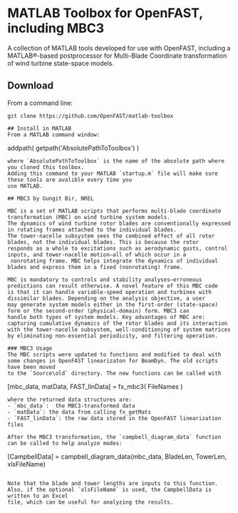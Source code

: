 # MATLAB Toolbox for OpenFAST, including MBC3
A collection of MATLAB tools developed for use with OpenFAST, including
a MATLAB®-based postprocessor for Multi-Blade Coordinate transformation of 
wind turbine state-space models.

## Download 
From a command line:
```
git clone https://github.com/OpenFAST/matlab-toolbox

## Install in MATLAB
From a MATLAB command window:

```
addpath( getpath('AbsolutePathToToolbox') )
```
where `AbsolutePathToToolbox` is the name of the absolute path where you cloned this toolbox. 
Adding this command to your MATLAB `startup.m` file will make sure these tools are avalible every time you
use MATLAB.

## MBC3 by Gungit Bir, NREL

MBC is a set of MATLAB scripts that performs multi-blade coordinate transformation (MBC) on wind turbine system models.
The dynamics of wind turbine rotor blades are conventionally expressed in rotating frames attached to the individual blades.
The tower-nacelle subsystem sees the combined effect of all rotor blades, not the individual blades. This is because the rotor
responds as a whole to excitations such as aerodynamic gusts, control inputs, and tower-nacelle motion—all of which occur in a
 nonrotating frame. MBC helps integrate the dynamics of individual blades and express them in a fixed (nonrotating) frame.

MBC is mandatory to controls and stability analyses—erroneous predictions can result otherwise. A novel feature of this MBC code
is that it can handle variable-speed operation and turbines with dissimilar blades. Depending on the analysis objective, a user
may generate system models either in the first-order (state-space) form or the second-order (physical-domain) form. MBC3 can
handle both types of system models. Key advantages of MBC are: capturing cumulative dynamics of the rotor blades and its interaction
with the tower-nacelle subsystem, well-conditioning of system matrices by eliminating non-essential periodicity, and filtering operation.

### MBC3 Usage
The MBC scripts were updated to functions and modified to deal with some changes in OpenFAST linearizaton for BeamDyn. The old scripts have been moved 
to the `Source\old` directory. The new functions can be called with
```
[mbc_data, matData, FAST_linData] = fx_mbc3( FileNames )
```
where the returned data structures are:
- `mbc_data`:  the MBC3-transformed data
- `matData`: the data from calling fx_getMats
- `FAST_linData`: the raw data stored in the OpenFAST linearization files

After the MBC3 transformation, the `campbell_diagram_data` function can be called to help analyze modes:
```
[CampbellData] = campbell_diagram_data(mbc_data, BladeLen, TowerLen, xlsFileName)
```

Note that the blade and tower lengths are inputs to this function. Also, if the optional `xlsFileName` is used, the CampbellData is written to an Excel 
file, which can be useful for analyzing the results.
